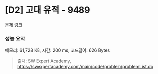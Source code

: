 # [D2] 고대 유적 - 9489 

[문제 링크](https://swexpertacademy.com/main/code/problem/problemDetail.do?contestProbId=AXAd8-d6MRoDFARP) 

### 성능 요약

메모리: 61,728 KB, 시간: 200 ms, 코드길이: 626 Bytes



> 출처: SW Expert Academy, https://swexpertacademy.com/main/code/problem/problemList.do